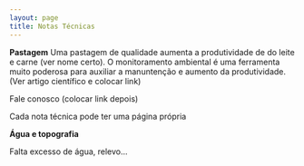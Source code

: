 ```yaml
---
layout: page
title: Notas Técnicas
---
```


**Pastagem**
Uma pastagem de qualidade aumenta a produtividade de do leite e carne (ver nome certo). 
O monitoramento ambiental é uma ferramenta muito poderosa para auxiliar a manuntenção e aumento da produtividade. (Ver artigo científico e colocar link)

Fale conosco (colocar link depois)

Cada nota técnica pode ter uma página própria


**Água e topografia**

Falta excesso de água, relevo...
